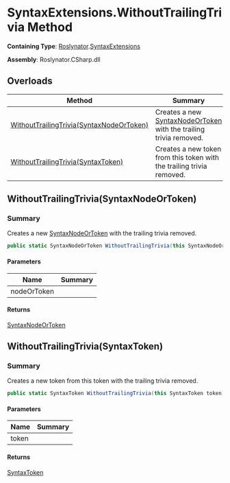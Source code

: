 # SyntaxExtensions\.WithoutTrailingTrivia Method

**Containing Type**: [Roslynator](../../README.md)\.[SyntaxExtensions](../README.md)

**Assembly**: Roslynator\.CSharp\.dll

## Overloads

| Method | Summary |
| ------ | ------- |
| [WithoutTrailingTrivia(SyntaxNodeOrToken)](#Roslynator_SyntaxExtensions_WithoutTrailingTrivia_Microsoft_CodeAnalysis_SyntaxNodeOrToken_) | Creates a new [SyntaxNodeOrToken](https://docs.microsoft.com/en-us/dotnet/api/microsoft.codeanalysis.syntaxnodeortoken) with the trailing trivia removed\. |
| [WithoutTrailingTrivia(SyntaxToken)](#Roslynator_SyntaxExtensions_WithoutTrailingTrivia_Microsoft_CodeAnalysis_SyntaxToken_) | Creates a new token from this token with the trailing trivia removed\. |

## WithoutTrailingTrivia\(SyntaxNodeOrToken\)<a name="Roslynator_SyntaxExtensions_WithoutTrailingTrivia_Microsoft_CodeAnalysis_SyntaxNodeOrToken_"></a>

### Summary

Creates a new [SyntaxNodeOrToken](https://docs.microsoft.com/en-us/dotnet/api/microsoft.codeanalysis.syntaxnodeortoken) with the trailing trivia removed\.

```csharp
public static SyntaxNodeOrToken WithoutTrailingTrivia(this SyntaxNodeOrToken nodeOrToken)
```

#### Parameters

| Name | Summary |
| ---- | ------- |
| nodeOrToken | |

#### Returns

[SyntaxNodeOrToken](https://docs.microsoft.com/en-us/dotnet/api/microsoft.codeanalysis.syntaxnodeortoken)

## WithoutTrailingTrivia\(SyntaxToken\)<a name="Roslynator_SyntaxExtensions_WithoutTrailingTrivia_Microsoft_CodeAnalysis_SyntaxToken_"></a>

### Summary

Creates a new token from this token with the trailing trivia removed\.

```csharp
public static SyntaxToken WithoutTrailingTrivia(this SyntaxToken token)
```

#### Parameters

| Name | Summary |
| ---- | ------- |
| token | |

#### Returns

[SyntaxToken](https://docs.microsoft.com/en-us/dotnet/api/microsoft.codeanalysis.syntaxtoken)

